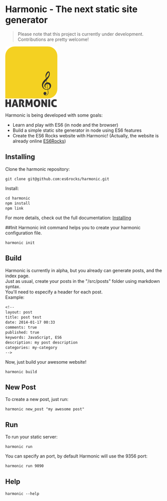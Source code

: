 # Harmonic - The next static site generator
> Please note that this project is currently under development. Contributions are pretty welcome!

![harmonic logo](harmonic-logo.png)  

Harmonic is being developed with some goals:  
- Learn and play with ES6 (in node and the browser)
- Build a simple static site generator in node using ES6 features
- Create the ES6 Rocks website with Harmonic! (Actually, the website is already online [ES6Rocks](http://es6rocks.com))  

## Installing
Clone the harmonic repository:  
```shell
git clone git@github.com:es6rocks/harmonic.git
```

Install:  
```shell
cd harmonic
npm install
npm link
```
For more details, check out the full documentation: [Installing](/wiki/Installing)

##Init
Harmonic init command helps you to create your harmonic configuration file.  
```shell
harmonic init
```

## Build
Harmonic is currently in alpha, but you already can generate posts, and the index page.  
Just as usual, create your posts in the "/src/posts" folder using markdown syntax.  
You'll need to especify a header for each post.  
Example:
```
<!--
layout: post
title: post test
date: 2014-01-17 00:33
comments: true
published: true
keywords: JavaScript, ES6
description: my post description
categories: my-category
-->
```

Now, just build your awesome website!  
```shell
harmonic build
```

## New Post
To create a new post, just run:
```shell
harmonic new_post "my awesome post"
```

## Run
To run your static server:
```shell
harmonic run
```
You can specify an port, by default Harmonic will use the 9356 port:
```shell
harmonic run 9090
```

## Help
```shell
harmonic --help
```
